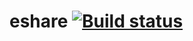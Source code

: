 # eshare [![Build status](https://ci.appveyor.com/api/projects/status/5fxxa6iuk6j73tts?svg=true)](https://ci.appveyor.com/project/marcodiiga/eshare)
